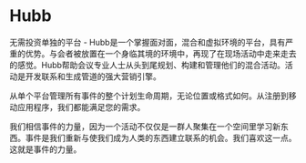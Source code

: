 # Hubb

无需投资单独的平台 - Hubb是一个掌握面对面，混合和虚拟环境的平台，具有严重的优势。与会者被放置在一个身临其境的环境中，再现了在现场活动中走来走去的感觉。Hubb帮助会议专业人士从头到尾规划、构建和管理他们的混合活动。活动是开发联系和生成管道的强大营销引擎。

从单个平台管理所有事件的整个计划生命周期，无论位置或格式如何。从注册到移动应用程序，我们都能满足您的需求。

我们相信事件的力量，因为一个活动不仅仅是一群人聚集在一个空间里学习新东西。事件是我们重新与使我们成为人类的东西建立联系的机会。我们喜欢这一点。这就是事件的力量。
